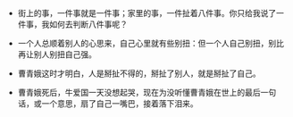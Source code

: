 > 

- 街上的事，一件事就是一件事；家里的事，一件扯着八件事。你只给我说了一件事，我如何去判断八件事呢？

- 一个人总顺着别人的心思来，自己心里就有些别扭：但一个人自己别扭，别比再让别人别扭自己强。

- 曹青娥这时才明白，人是掰扯不得的，掰扯了别人，就是掰扯了自己。

- 曹青娥死后，牛爱国一天没想起哭，现在为没听懂曹青娥在世上的最后一句话，或一个意思，扇了自己一嘴巴，接着落下泪来。

    